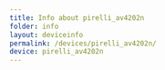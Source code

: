 ```yaml
---
title: Info about pirelli_av4202n
folder: info
layout: deviceinfo
permalink: /devices/pirelli_av4202n/
device: pirelli_av4202n
---
```

